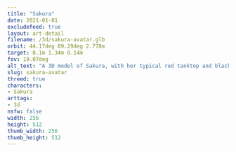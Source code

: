 ```yaml
---
title: "Sakura"
date: 2021-01-01
excludefeed: true
layout: art-detail
filename: /3d/sakura-avatar.glb
orbit: 44.17deg 89.29deg 2.778m
target: 0.1m 1.34m 0.14m
fov: 19.07deg
alt_text: "A 3D model of Sakura, with her typical red tanktop and black leggings outfit."
slug: sakura-avatar
threed: true
characters:
- Sakura
arttags:
- 3d
nsfw: false
width: 256
height: 512
thumb_width: 256
thumb_height: 512
---
```


